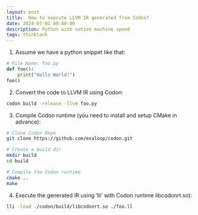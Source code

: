 ```yaml
---
layout: post
title:  How to execute LLVM IR generated from Codon?
date: 2024-07-01 00:00:00
description: Python with native machine speed
tags: thinktank
---
```


1. Assume we have a python snippet like that:

```python
# File Name: foo.py
def foo():
    print("Hello World!")
foo()
```
    
2. Convert the code to LLVM IR using Codon:

```bash
codon build -release -llvm foo.py
```

3. Compile Codon runtime (you need to install and setup CMake in advance):

```bash
# Clone Codon Repo
git clone https://github.com/exaloop/codon.git

# Create a build dir
mkdir build
cd build

# Compile the Codon runtime
cmake ..
make
```
    
4. Execute the generated IR using ‘lli’ with Codon runtime libcodonrt.so):

```bash
lli -load ./codon/build/libcodonrt.so ./foo.ll 
```



